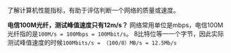 了解计算机性能指标，有助于评估判断一个网络的质量或速度。

**电信100M光纤，测试峰值速度只有12m/s？**
网络常用单位是mbps，电信100M光纤指的是`100M/s = 100Mbps = 100Mbit/s`。
8比特位等一一个字节，因此实际测试峰值速度的时候`100Mbits/s = （100/8）MB/s = 12.5Mb/s`
